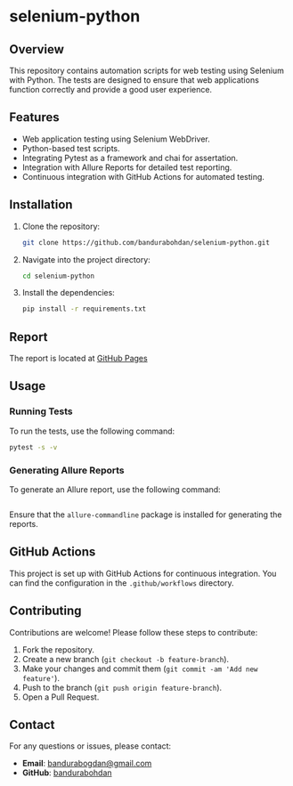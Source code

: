 # selenium-python

## Overview

This repository contains automation scripts for web testing using Selenium with Python. The tests are designed to ensure that web applications function correctly and provide a good user experience.

## Features

- Web application testing using Selenium WebDriver.
- Python-based test scripts.
- Integrating Pytest as a framework and chai for assertation.
- Integration with Allure Reports for detailed test reporting.
- Continuous integration with GitHub Actions for automated testing.

## Installation

1. Clone the repository:

    ```bash
    git clone https://github.com/bandurabohdan/selenium-python.git
    ```

2. Navigate into the project directory:

    ```bash
    cd selenium-python
    ```

3. Install the dependencies:

    ```bash
    pip install -r requirements.txt
    ```

## Report

The report is located at [GitHub Pages](https://bandurabohdan.github.io/selenium-javascript/)

## Usage

### Running Tests

To run the tests, use the following command:

```bash
pytest -s -v
```

### Generating Allure Reports

To generate an Allure report, use the following command:

```bash

```

Ensure that the `allure-commandline` package is installed for generating the reports.

## GitHub Actions

This project is set up with GitHub Actions for continuous integration. You can find the configuration in the `.github/workflows` directory.

## Contributing

Contributions are welcome! Please follow these steps to contribute:

1. Fork the repository.
2. Create a new branch (`git checkout -b feature-branch`).
3. Make your changes and commit them (`git commit -am 'Add new feature'`).
4. Push to the branch (`git push origin feature-branch`).
5. Open a Pull Request.

## Contact

For any questions or issues, please contact:

- **Email**: bandurabogdan@gmail.com
- **GitHub**: [bandurabohdan](https://github.com/bandurabohdan)

